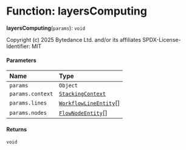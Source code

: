 # Function: layersComputing

**layersComputing**(`params`): `void`

Copyright (c) 2025 Bytedance Ltd. and/or its affiliates
SPDX-License-Identifier: MIT

#### Parameters

| Name | Type |
| :------ | :------ |
| `params` | `Object` |
| `params.context` | [`StackingContext`](/en/auto-docs/free-layout-editor/types/StackingContext.md) |
| `params.lines` | [`WorkflowLineEntity`](/en/auto-docs/free-layout-editor/classes/WorkflowLineEntity.md)\[] |
| `params.nodes` | [`FlowNodeEntity`](/en/auto-docs/free-layout-editor/classes/FlowNodeEntity-1.md)\[] |

#### Returns

`void`

